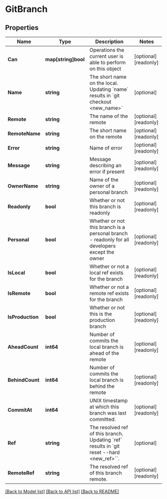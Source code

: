 # GitBranch

## Properties

Name | Type | Description | Notes
------------ | ------------- | ------------- | -------------
**Can** | **map[string]bool** | Operations the current user is able to perform on this object | [optional] [readonly] 
**Name** | **string** | The short name on the local. Updating &#x60;name&#x60; results in &#x60;git checkout &lt;new_name&gt;&#x60; | [optional] 
**Remote** | **string** | The name of the remote | [optional] [readonly] 
**RemoteName** | **string** | The short name on the remote | [optional] [readonly] 
**Error** | **string** | Name of error | [optional] [readonly] 
**Message** | **string** | Message describing an error if present | [optional] [readonly] 
**OwnerName** | **string** | Name of the owner of a personal branch | [optional] [readonly] 
**Readonly** | **bool** | Whether or not this branch is readonly | [optional] [readonly] 
**Personal** | **bool** | Whether or not this branch is a personal branch - readonly for all developers except the owner | [optional] [readonly] 
**IsLocal** | **bool** | Whether or not a local ref exists for the branch | [optional] [readonly] 
**IsRemote** | **bool** | Whether or not a remote ref exists for the branch | [optional] [readonly] 
**IsProduction** | **bool** | Whether or not this is the production branch | [optional] [readonly] 
**AheadCount** | **int64** | Number of commits the local branch is ahead of the remote | [optional] [readonly] 
**BehindCount** | **int64** | Number of commits the local branch is behind the remote | [optional] [readonly] 
**CommitAt** | **int64** | UNIX timestamp at which this branch was last committed. | [optional] [readonly] 
**Ref** | **string** | The resolved ref of this branch. Updating &#x60;ref&#x60; results in &#x60;git reset --hard &lt;new_ref&gt;&#x60;&#x60;. | [optional] 
**RemoteRef** | **string** | The resolved ref of this branch remote. | [optional] [readonly] 

[[Back to Model list]](../README.md#documentation-for-models) [[Back to API list]](../README.md#documentation-for-api-endpoints) [[Back to README]](../README.md)


